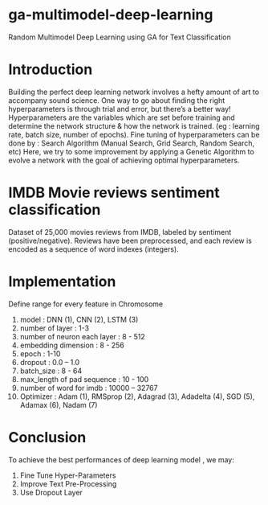 # ga-multimodel-deep-learning
Random Multimodel Deep Learning using GA for Text Classification

# Introduction
Building the perfect deep learning network involves a hefty amount of art to accompany sound science. One way to go about finding the right hyperparameters is through trial and error, but there’s a better way!
Hyperparameters are the variables which are set before training and determine the network structure & how the network is trained. (eg : learning rate, batch size, number of epochs). Fine tuning of hyperparameters can be done by : Search Algorithm (Manual Search, Grid Search, Random Search, etc)
Here, we try to some improvement by applying a Genetic Algorithm to evolve a network with the goal of achieving optimal hyperparameters.

# IMDB Movie reviews sentiment classification
Dataset of 25,000 movies reviews from IMDB, labeled by sentiment (positive/negative). Reviews have been preprocessed, and each review is encoded as a sequence of word indexes (integers).

# Implementation
Define range for every feature in Chromosome
1. model : DNN (1), CNN (2), LSTM (3)
2. number of layer : 1-3
3. number of neuron each layer : 8 - 512
4. embedding dimension : 8 - 256
5. epoch :  1-10
6. dropout :  0.0 – 1.0
7. batch_size : 8 - 64
8. max_length of pad sequence : 10 - 100
9. number of word for imdb : 10000 – 32767
10. Optimizer :  Adam (1), RMSprop (2), Adagrad (3),  Adadelta (4), SGD (5), Adamax (6), Nadam (7)

# Conclusion
To achieve the best performances of deep learning model , we may:
1. Fine Tune Hyper-Parameters 
2. Improve Text Pre-Processing 
3. Use Dropout Layer

